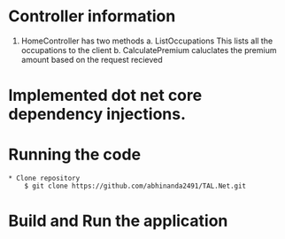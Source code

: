 # Controller information
1. HomeController has two methods
	a. ListOccupations 
		This lists all the occupations to the client
	b. CalculatePremium
		caluclates the premium amount based on the request recieved

# Implemented dot net core dependency injections.

# Running the code
	* Clone repository
		$ git clone https://github.com/abhinanda2491/TAL.Net.git
# Build and Run the application